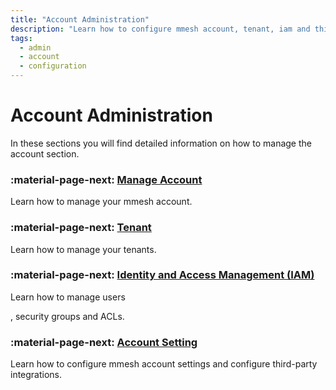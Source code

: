 ```yaml
---
title: "Account Administration"
description: "Learn how to configure mmesh account, tenant, iam and third-party integrations."
tags:
  - admin
  - account
  - configuration
---
```


# Account Administration

In these sections you will find detailed information on how to manage the account section.

### :material-page-next: [Manage Account](adm-account.md) 

Learn how to manage your mmesh account.

### :material-page-next: [Tenant](adm-tenants.md)

Learn how to manage your tenants.

### :material-page-next: [Identity and Access Management (IAM)](./iam/index.md)

Learn how to manage users


, security groups and ACLs.

### :material-page-next: [Account Setting](adm-settings.md)

Learn how to configure mmesh account settings and configure third-party integrations.
